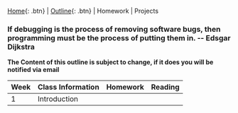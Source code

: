 [Home][home]{: .btn} | [Outline][outline]{: .btn} | Homework | Projects

### If debugging is the process of removing software bugs, then programming must be the process of putting them in. -- Edsgar Dijkstra

**The Content of this outline is subject to change, if it does you will be notified via email**

Week | Class Information        | Homework      | Reading
-----|--------------------------|---------------|-----------------
  1  | Introduction             |               |                   

<!-- Links for the course materials -->
[home]: ./index.md
[outline]: ./outline.md
